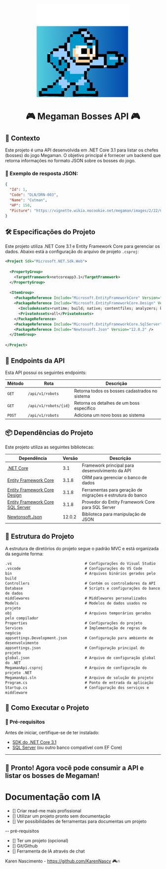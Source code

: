 <p align="center">
  <img src="./assets/Megaman (1).png" alt="Logo Megaman API" width="300"/>
</p>


<h1 align="center">🎮 Megaman Bosses API 🎮</h1>

## 📌 Contexto
Este projeto é uma API desenvolvida em .NET Core 3.1 para listar os chefes (bosses) do jogo Megaman. O objetivo principal é fornecer um backend que retorna informações no formato JSON sobre os bosses do jogo.

### 🔹 Exemplo de resposta JSON:
```json
{
  "Id": 1,
  "Code": "DLN/DRN-003",
  "Name": "Cutman",
  "HP": 150,
  "Picture": "https://vignette.wikia.nocookie.net/megaman/images/2/22/Cutman.png"
}
```

## 🛠 Especificações do Projeto
Este projeto utiliza .NET Core 3.1 e Entity Framework Core para gerenciar os dados. Abaixo está a configuração do arquivo de projeto `.csproj`:

```xml
<Project Sdk="Microsoft.NET.Sdk.Web">

  <PropertyGroup>
    <TargetFramework>netcoreapp3.1</TargetFramework>
  </PropertyGroup>

  <ItemGroup>
    <PackageReference Include="Microsoft.EntityFrameworkCore" Version="3.1.8" />
    <PackageReference Include="Microsoft.EntityFrameworkCore.Design" Version="3.1.8">
      <IncludeAssets>runtime; build; native; contentfiles; analyzers; buildtransitive</IncludeAssets>
      <PrivateAssets>all</PrivateAssets>
    </PackageReference>
    <PackageReference Include="Microsoft.EntityFrameworkCore.SqlServer" Version="3.1.8" />
    <PackageReference Include="Newtonsoft.Json" Version="12.0.2" />
  </ItemGroup>

</Project>
```

## 🔗 Endpoints da API
Esta API possui os seguintes endpoints:

| Método | Rota | Descrição |
|--------|------|-----------|
| `GET`  | `/api/v1/robots` | Retorna todos os bosses cadastrados no sistema |
| `GET`  | `/api/v1/robots/{id}` | Retorna os detalhes de um boss específico |
| `POST` | `/api/v1/robots` | Adiciona um novo boss ao sistema |

## 📦 Dependências do Projeto
Este projeto utiliza as seguintes bibliotecas:

| Dependência | Versão | Descrição |
|------------|--------|-----------|
| [.NET Core](https://dotnet.microsoft.com/en-us/download/dotnet/3.1) | 3.1 | Framework principal para desenvolvimento da API |
| [Entity Framework Core](https://learn.microsoft.com/en-us/ef/core/) | 3.1.8 | ORM para gerenciar o banco de dados |
| [Entity Framework Core Design](https://www.nuget.org/packages/Microsoft.EntityFrameworkCore.Design/) | 3.1.8 | Ferramentas para geração de migrações e estrutura do banco |
| [Entity Framework Core SQL Server](https://www.nuget.org/packages/Microsoft.EntityFrameworkCore.SqlServer/) | 3.1.8 | Provedor do Entity Framework Core para SQL Server |
| [Newtonsoft.Json](https://www.newtonsoft.com/json) | 12.0.2 | Biblioteca para manipulação de JSON |

## 📂 Estrutura do Projeto
A estrutura de diretórios do projeto segue o padrão MVC e está organizada da seguinte forma:

```
.vs                                 # Configurações do Visual Studio
.vscode                             # Configurações do VS Code
bin                                 # Arquivos binários gerados pelo build
Controllers                         # Contém os controladores da API
Database                            # Scripts e configurações do banco de dados
middlewares                         # Middlewares personalizados
Models                              # Modelos de dados usados no projeto
obj                                 # Arquivos temporários gerados pelo compilador
Properties                          # Configurações do projeto
Services                            # Implementação de regras de negócio
appsettings.Development.json        # Configuração para ambiente de desenvolvimento
appsettings.json                    # Configuração principal do projeto
global.json                         # Arquivo de configuração global do .NET
MegamanApi.csproj                   # Arquivo de configuração do projeto .NET
MegamanApi.sln                      # Arquivo de solução do projeto
Program.cs                          # Ponto de entrada da aplicação
Startup.cs                          # Configuração dos serviços e middleware
```

## 🚀 Como Executar o Projeto
### 🔹 Pré-requisitos
Antes de iniciar, certifique-se de ter instalado:
- [SDK do .NET Core 3.1](https://dotnet.microsoft.com/en-us/download/dotnet/3.1)
- [SQL Server](https://www.microsoft.com/pt-br/sql-server/sql-server-downloads) (ou outro banco compatível com EF Core)

---
🚀 **Pronto! Agora você pode consumir a API e listar os bosses de Megaman!**
---------------
# Documentação com IA

- [] Criar read-me mais profissional
- [] Utilizar um projeto pronto sem documentação
- [] Ver possibilidades de ferramentas para documentas um projeto

--
pré-requisitos
- [] Ter um projeto (opcional)
- [] Git/Github
- [] Ferramenta de IA através de chat


Karen Nascimento - https://github.com/KarenNascy 🎮🔥
